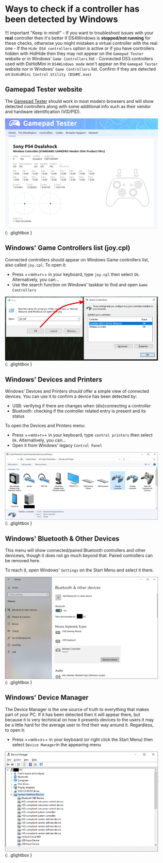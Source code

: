 # Ways to check if a controller has been detected by Windows

!!! important "Keep in mind!"
	- If you want to troubleshoot issues with your __real__ controller then it's better if DS4Windows is __stopped/not running__ for these checks, otherwise you might mistaken a virtual controller with the real one 
    - If the `Hide DS4 controllers` option is active or if you have controllers hidden with HidHide then they may not appear on the `Gamepad Tester` website or in Windows' `Game Controllers` list
    - Connected DS3 controllers used with DsHidMini in `DS4Windows mode` won't appear on the `Gamepad Tester` website nor in Windows' `Game Controllers` list. Confirm if they are detected on `DsHidMini Control Utility (DSHMC.exe)`

## Gamepad Tester website

The [Gamepad Tester](https://gamepad-tester.com/) should work in most modern browsers and will show detected controllers along with some additional info such as their vendor and hardware identification (VID/PID).

![GamepadTesterSite](images/GamepadTesterSite.png){: .glightbox }  

## Windows' Game Controllers list (joy.cpl)

Connected controllers should appear on Windows Game controllers list, also called `joy.cpl`. To open it:

- Press ++win+r++ in your keyboard, type `joy.cpl` then select `Ok`. Alternatively, you can...
- Use the search function on Windows' taskbar to find and open `Game Controllers`

![joycpl.png](images/joycpl.png){: .glightbox }  

## Windows' Devices and Printers

Windows' Devices and Printers should offer a simple view of connected devices. You can use it to confirm a device has been detected by:

- USB: verifying if there are changes when (dis)connecting a controller
- Bluetooth: checking if the controller related entry is present and its status

To open the Devices and Printers menu:

- Press ++win+r++ in your keyboard, type `control printers` then select `Ok`. Alternatively, you can...
- Open it from Windows' legacy `Control Panel`

![DevicesNPrinters](images/DevicesNPrinters.png){: .glightbox }  

## Windows' Bluetooth & Other Devices

This menu will show connected/paired Bluetooth controllers and other devicews, though it does not go much beyond that. Paired controllers can be removed here. 

To reach it, open Windows' `Settings` on the Start Menu and select it there.

![BTNOther](images/BTNOther.png){: .glightbox }  

## Windows' Device Manager

The Device Manager is the one source of truth to everything that makes part of your PC. If it has been detected then it will appear there, but because it is very techinical on how it presents devices to the users it may be a little hard for the average user to find their way around it. Regardless, to open it:

- Press ++win+x++ in your keyboard (or right click the Start Menu) then select `Device Manager`in the appearing menu

![DeviceManager.png](images/DeviceManager.png){: .glightbox }  